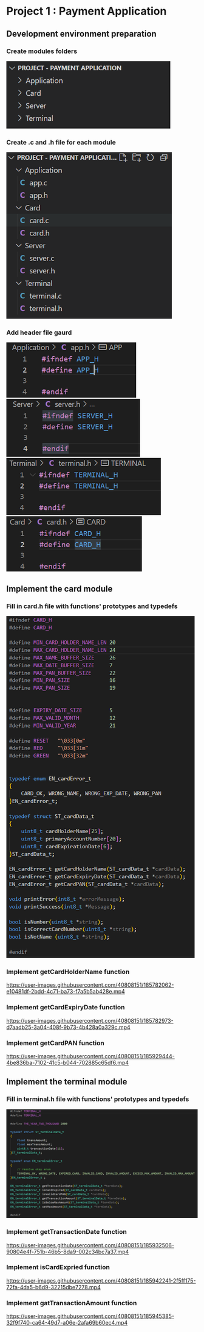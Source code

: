 # Project 1 : Payment Application

## Development environment preparation
### Create modules folders
![](Screenshots/1-folder_structure.png)
### Create .c and .h file for each module
![](Screenshots/2-files_in_each_folder.png)
### Add header file gaurd
![](Screenshots/3-APP_Header_file_guard.png)
![](Screenshots/4-SERVER_Header_file_guard.png)
![](Screenshots/5-TERMINAL_Header_file_guard.png)
![](Screenshots/6-CARD_Header_file_guard.png)
## Implement the card module
### Fill in card.h file with functions' prototypes and typedefs
![](Screenshots/7-CARD_Header_complete.png)
### Implement getCardHolderName function
https://user-images.githubusercontent.com/40808151/185782062-e10481df-2bdd-4c71-ba73-f7a5b5ab428e.mp4
### Implement getCardExpiryDate function
https://user-images.githubusercontent.com/40808151/185782973-d7aadb25-3a04-408f-9b73-4b428a0a329c.mp4
### Implement getCardPAN function
https://user-images.githubusercontent.com/40808151/185929444-4be836ba-7102-41c5-b044-702885c65df6.mp4

## Implement the terminal module
### Fill in terminal.h file with functions' prototypes and typedefs
![](Screenshots/8-TERMINAL_Header_complete.png)
### Implement getTransactionDate function
https://user-images.githubusercontent.com/40808151/185932506-90804e4f-751b-46b5-8da9-002c34bc7a37.mp4
### Implement isCardExpried function
https://user-images.githubusercontent.com/40808151/185942241-2f5ff175-72fa-4da5-b6d9-32215dbe7278.mp4
### Implement gatTransactionAmount function
https://user-images.githubusercontent.com/40808151/185945385-32f9f740-ca64-49d7-a06e-2afa69b60ec4.mp4
